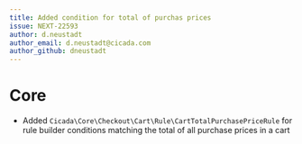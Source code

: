 ```yaml
---
title: Added condition for total of purchas prices
issue: NEXT-22593
author: d.neustadt
author_email: d.neustadt@cicada.com
author_github: dneustadt
---
```

# Core
* Added `Cicada\Core\Checkout\Cart\Rule\CartTotalPurchasePriceRule` for rule builder conditions matching the total of all purchase prices in a cart
